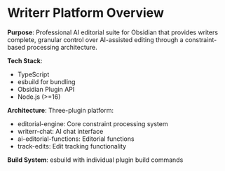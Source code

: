 # Writerr Platform Overview

**Purpose**: Professional AI editorial suite for Obsidian that provides writers complete, granular control over AI-assisted editing through a constraint-based processing architecture.

**Tech Stack**: 
- TypeScript
- esbuild for bundling
- Obsidian Plugin API
- Node.js (>=16)

**Architecture**: Three-plugin platform:
- editorial-engine: Core constraint processing system
- writerr-chat: AI chat interface
- ai-editorial-functions: Editorial functions
- track-edits: Edit tracking functionality

**Build System**: esbuild with individual plugin build commands